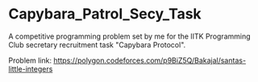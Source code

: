 # Capybara_Patrol_Secy_Task
A competitive programming problem set by me for the IITK Programming Club secretary recruitment task "Capybara Protocol".

Problem link: https://polygon.codeforces.com/p9BiZ5Q/Bakajal/santas-little-integers